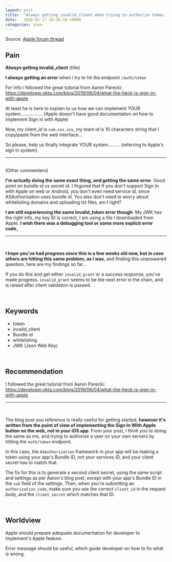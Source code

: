 ```yaml
---
layout: post
title:  "Always getting invalid_client when trying to authorize token..."
date:   2020-02-17 18:36:16 +0800
categories: siwa
---
```



Source: [Apple forum thread](https://forums.developer.apple.com/thread/122648)

## Pain

**Always getting invalid_client** (title)

**I always getting an error** when i try to hit the endpoint `/auth/token`
 
For info i followed the great tutorial from Aaron Parecki: https://developer.okta.com/blog/2019/06/04/what-the-heck-is-sign-in-with-apple
 
At least he is here to explain to us how we can implement YOUR system................. (Apple doesn't have good documentation on how to implement Sign in with Apple)
 
Now, my client_id is `com.xxx.xxx`, my team id is 10 characters string that I copy/paste from the web interface...
 
So please, help us finally integrate YOUR system......... (referring to Apple's sign in system)

----
&nbsp;  
(Other commenters)

**I'm actually doing the same exact thing, and getting the same error**. Good point on bundle id vs secret id.
I firgured that if you don't support Sign In with Apple on web or Android, you don't even need service id, since ASAuthorization uses bundle id. You also don't need to worry about whitelisting domains and uploading txt files, am I right?
 
**I am still experiencing the same invalid_token error though**. My JWK has the right info, my key ID is correct, I am using a file I downloaded from Apple. **I wish there was a debugging tool or some more explicit error code**_

---
&nbsp;  
  
**I hope you've had progress since this is a few weeks old now, but in case others are hitting this same problem, as I was**, and finding this unanswered question, here are my findings so far...
 
If you do this and get either `invalid_grant` or a success response, you've made progress. `invalid_grant` seems to be the next error in the chain, and is raised after client validation is passed.

&nbsp;

## Keywords
- token
- invalid_client
- Bundle id
- whitelisting
- JWK (Json Web Key)

&nbsp;  

## Recommendation

I followed the great tutorial from Aaron Parecki: https://developer.okta.com/blog/2019/06/04/what-the-heck-is-sign-in-with-apple

----
&nbsp;  

The blog post you reference is really useful for getting started, **however it's written from the point of view of implementing the Sign In With Apple button on the web, not in your iOS app**. From your post, I think you're doing the same as me, and trying to authorise a user on your own servers by hitting the `auth/token` endpoint.
 
In this case, the `ASAuthorization` framework in your app will be making a token using your app's Bundle ID, not your services ID, and your client secret has to match that.
 
The fix for this is to generate a second client secret, using the same script and settings as per Aaron's blog post, except with your app's Bundle ID in the `sub` field of the settings. Then, when you're submitting an `authorization_code`, make sure you use the correct `client_id` in the request body, and the `client_secret` which matches that ID.

&nbsp;
## Worldview
Apple should prepare adequate documentation for developer to implement's Apple feature. 

Error message should be useful, which guide developer on how to fix what is wrong.
